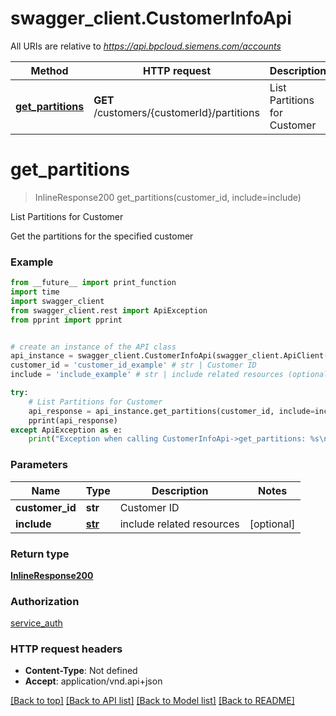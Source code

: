 # swagger_client.CustomerInfoApi

All URIs are relative to *https://api.bpcloud.siemens.com/accounts*

Method | HTTP request | Description
------------- | ------------- | -------------
[**get_partitions**](CustomerInfoApi.md#get_partitions) | **GET** /customers/{customerId}/partitions | List Partitions for Customer

# **get_partitions**
> InlineResponse200 get_partitions(customer_id, include=include)

List Partitions for Customer

Get the partitions for the specified customer

### Example
```python
from __future__ import print_function
import time
import swagger_client
from swagger_client.rest import ApiException
from pprint import pprint


# create an instance of the API class
api_instance = swagger_client.CustomerInfoApi(swagger_client.ApiClient(configuration))
customer_id = 'customer_id_example' # str | Customer ID
include = 'include_example' # str | include related resources (optional)

try:
    # List Partitions for Customer
    api_response = api_instance.get_partitions(customer_id, include=include)
    pprint(api_response)
except ApiException as e:
    print("Exception when calling CustomerInfoApi->get_partitions: %s\n" % e)
```

### Parameters

Name | Type | Description  | Notes
------------- | ------------- | ------------- | -------------
 **customer_id** | **str**| Customer ID | 
 **include** | [**str**](.md)| include related resources | [optional] 

### Return type

[**InlineResponse200**](InlineResponse200.md)

### Authorization

[service_auth](../README.md#service_auth)

### HTTP request headers

 - **Content-Type**: Not defined
 - **Accept**: application/vnd.api+json

[[Back to top]](#) [[Back to API list]](../README.md#documentation-for-api-endpoints) [[Back to Model list]](../README.md#documentation-for-models) [[Back to README]](../README.md)

